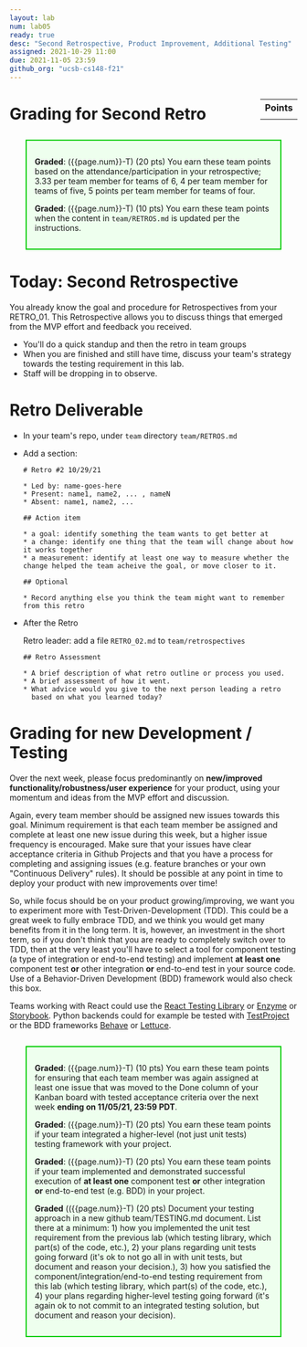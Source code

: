 ```yaml
---
layout: lab
num: lab05
ready: true
desc: "Second Retrospective, Product Improvement, Additional Testing"
assigned: 2021-10-29 11:00
due: 2021-11-05 23:59
github_org: "ucsb-cs148-f21"
---
```


<style>
div.grade { margin: 2em; padding: 1em; border: 2px solid #0c0; background-color: #efe; }   
</style>

<div style="float:right; width: auto;">

<table style="margin-top:1em;">
<tr>
   <th>Points</th>
</tr>
<tr>
   <td class="pointCount"></td>
</tr>
</table>

</div>


# Grading for Second Retro

<div class="grade" markdown="1">

**Graded**: ({{page.num}}-T) (20 pts) You earn these team points based on the attendance/participation in your retrospective; 3.33 per team member for teams of 6, 4 per team member for teams of five, 5 points per team member for teams of four.

**Graded**: ({{page.num}}-T) (10 pts) You earn these team points when the content in `team/RETROS.md` is updated per the instructions.

</div>


# Today: Second Retrospective

You already know the goal and procedure for Retrospectives from your RETRO_01. This Retrospective allows you to discuss things that emerged from the MVP effort and feedback you received.

* You'll do a quick standup and then the retro in team groups
* When you are finished and still have time, discuss your team's strategy towards the testing requirement in this lab.   
* Staff will be dropping in to observe.

# Retro Deliverable

* In your team's repo, under `team` directory
  `team/RETROS.md`

* Add a section:

  ```
  # Retro #2 10/29/21 

  * Led by: name-goes-here
  * Present: name1, name2, ... , nameN
  * Absent: name1, name2, ...

  ## Action item

  * a goal: identify something the team wants to get better at
  * a change: identify one thing that the team will change about how it works together
  * a measurement: identify at least one way to measure whether the change helped the team acheive the goal, or move closer to it.

  ## Optional

  * Record anything else you think the team might want to remember from this retro

  ```

* After the Retro
  
  Retro leader: add a file `RETRO_02.md` to `team/retrospectives`
  
  ```
  ## Retro Assessment

  * A brief description of what retro outline or process you used.
  * A brief assessment of how it went.
  * What advice would you give to the next person leading a retro
    based on what you learned today?
  ```

# Grading for new Development / Testing 

Over the next week, please focus predominantly on **new/improved functionality/robustness/user experience** for your product, using your momentum and ideas from the MVP effort and discussion. 

Again, every team member should be assigned new issues towards this goal. Minimum requirement is that each team member be assigned and complete at least one new issue during this week, but a higher issue frequency is encouraged. Make sure that your issues have clear acceptance criteria in Github Projects and that you have a process for completing and assigning issues (e.g. feature branches or your own "Continuous Delivery" rules). It should be possible at any point in time to deploy your product with new improvements over time! 

So, while focus should be on your product growing/improving, we want you to experiment more with Test-Driven-Development (TDD). This could be a great week to fully embrace TDD, and we think you would get many benefits from it in the long term. It is, however, an investment in the short term, so if you don't think that you are ready to completely switch over to TDD, then at the very least you'll have to select a tool for component testing (a type of integration or end-to-end testing) and implement **at least one** component test **or** other integration **or** end-to-end test in your source code. Use of a Behavior-Driven Development (BDD) framework would also check this box.  

Teams working with React could use the [React Testing Library](https://testing-library.com/docs/react-testing-library/intro/) or [Enzyme](https://enzymejs.github.io/enzyme/) or [Storybook](https://ucsb-cs148.github.io/jstopics/react_storybook/). Python backends could for example be tested with [TestProject](https://testproject.io/) or the BDD frameworks [Behave](https://behave.readthedocs.io/) or [Lettuce](http://lettuce.it/).

<div class="grade" markdown="1">

**Graded**: ({{page.num}}-T) (10 pts) You earn these team points for ensuring that each team member was again assigned at least one issue that was moved to the Done column of your Kanban board with tested acceptance criteria over the next week **ending on 11/05/21, 23:59 PDT**.

**Graded**: ({{page.num}}-T) (20 pts) You earn these team points if your team integrated a higher-level (not just unit tests) testing framework with your project. 

**Graded**: ({{page.num}}-T) (20 pts) You earn these team points if your team implemented and demonstrated successful execution of **at least one** component test **or** other integration **or** end-to-end test (e.g. BDD) in your project. 

**Graded** (({{page.num}}-T) (20 pts) Document your testing approach in a new github team/TESTING.md document. List there at a minimum: 1) how you implemented the unit test requirement from the previous lab (which testing library, which part(s) of the code, etc.), 2) your plans regarding unit tests going forward (it's ok to not go all in with unit tests, but document and reason your decision.), 3) how you satisfied the component/integration/end-to-end testing requirement from this lab (which testing library, which part(s) of the code, etc.), 4) your plans regarding higher-level testing going forward (it's again ok to not commit to an integrated testing solution, but document and reason your decision).
</div>
 
 